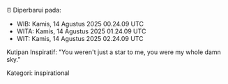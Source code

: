 ⏰ Diperbarui pada:
- WIB: Kamis, 14 Agustus 2025 00.24.09 UTC
- WITA: Kamis, 14 Agustus 2025 01.24.09 UTC
- WIT: Kamis, 14 Agustus 2025 02.24.09 UTC

Kutipan Inspiratif:
"You weren't just a star to me, you were my whole damn sky."


Kategori: inspirational

